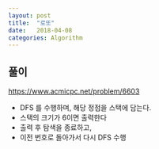 ```yaml
---
layout: post
title:  "로또"
date:   2018-04-08
categories: Algorithm
---
```


## 풀이

<https://www.acmicpc.net/problem/6603>

- DFS 를 수행하며, 해당 정점을 스택에 담는다. 
- 스택의 크기가 6이면 출력한다
- 출력 후 탐색을 종료하고,
- 이전 번호로 돌아가서 다시 DFS 수행
